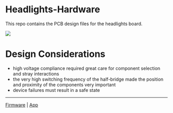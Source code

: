 # Headlights-Hardware

This repo contains the PCB design files for the headlights board.


![](https://github.com/AdinAck/Headlights-Hardware/assets/30732255/7bfc6789-5a88-4073-8218-1a110e10705a)


# Design Considerations

- high voltage compliance required great care for component selection and stray interactions
- the very high switching frequency of the half-bridge made the position and proximity of the components very important
- device failures must result in a safe state


---
[Firmware](https://github.com/AdinAck/Headlights-Firmware) | [App](https://github.com/AdinAck/Headlights-App)
